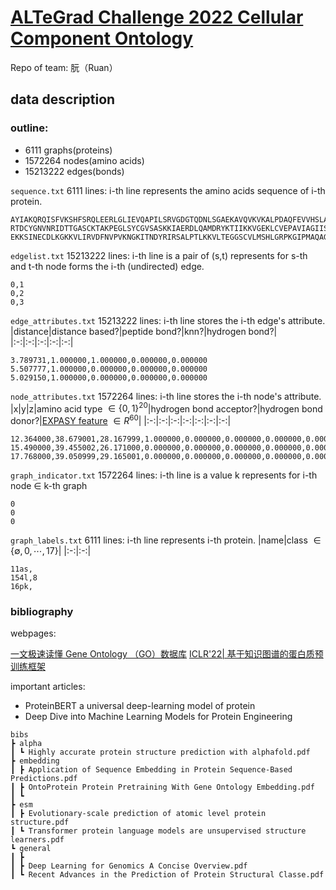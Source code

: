 # [ALTeGrad Challenge 2022 Cellular Component Ontology](https://kaggle.com/competitions/altegrad-2022)

Repo of team: 朊（Ruan）

## data description

### outline:

- 6111 graphs(proteins)
- 1572264 nodes(amino acids)
- 15213222 edges(bonds)

`sequence.txt` 6111 lines: i-th line represents the amino acids sequence of i-th protein.

```
AYIAKQRQISFVKSHFSRQLEERLGLIEVQAPILSRVGDGTQDNLSGAEKAVQVKVKALPDAQFEVVHSLAKWKRQTLGQHDFSAGEGLYTHMKALRPDEDRLSPLHSVYVDQWDWERVMGDGERQFSTLKSTVEAIWAGIKATEAAVSEEFGLAPFLPDQIHFVHSQELLSRYPDLDAKGRERAIAKDLGAVFLVGIGGKLSDGHRHDVRAPDYDDWSTPSELGHAGLNGDILVWNPVLEDAFELSSMGIRVDADTLKHQLALTGDEDRLELEWHQALLRGEMPQTIGGGIGQSRLTMLLLQLPHIGQVQAGVWPAAVRESVPSLL
RTDCYGNVNRIDTTGASCKTAKPEGLSYCGVSASKKIAERDLQAMDRYKTIIKKVGEKLCVEPAVIAGIISRESHAGKVLKNGWGDRGNGFGLMQVDKRSHKPQGTWNGEVHITQGTTILINFIKTIQKKFPSWTKDQQLKGGISAYNAGAGNVRSYARMDIGTTHDDYANDVVARAQYYKQHGY
EKKSINECDLKGKKVLIRVDFNVPVKNGKITNDYRIRSALPTLKKVLTEGGSCVLMSHLGRPKGIPMAQAGKIRSTGGVPGFQQKATLKPVAKRLSELLLRPVTFAPDCLNAADVVSKMSPGDVVLLENVRFYKEEGSKKAKDREAMAKILASYGDVYISDAFGTAHRDSATMTGIPKILGNGAAGYLMEKEISYFAKVLGNPPRPLVAIVGGAKVSDKIQLLDNMLQRIDYLLIGGAMAYTFLKAQGYSIGKSKCEESKLEFARSLLKKAEDRKVQVILPIDHVCHTEFKAVDSPLITEDQNIPEGHMALDIGPKTIEKYVQTIGKCKSAIWNGPMGVFEMVPYSKGTFAIAKAMGRGTHEHGLMSIIGGGDSASAAELSGEAKRMSHVSTGGGASLELLEGKTLPGVTVLDDK
```

`edgelist.txt` 15213222 lines: i-th line is a pair of (s,t) represents for s-th and t-th node forms the i-th (undirected) edge.

```
0,1
0,2
0,3
```

`edge_attributes.txt` 15213222 lines: i-th line stores the i-th edge's attribute.
|distance|distance based?|peptide bond?|knn?|hydrogen bond?|
|:-:|:-:|:-:|:-:|:-:|

```
3.789731,1.000000,1.000000,0.000000,0.000000
5.507777,1.000000,0.000000,0.000000,0.000000
5.029150,1.000000,0.000000,0.000000,0.000000
```

`node_attributes.txt` 1572264 lines: i-th line stores the i-th node's attribute.
|x|y|z|amino acid type $\in \lbrace 0,1\rbrace^{20}$|hydrogen bond acceptor?|hydrogen bond donor?|[EXPASY feature](https://web.expasy.org/protscale/) $\in R^{60}$|
|:-:|:-:|:-:|:-:|:-:|:-:|:-:|

```
12.364000,38.679001,28.167999,1.000000,0.000000,0.000000,0.000000,0.000000,0.000000,0.000000,0.000000,0.000000,0.000000,0.000000,0.000000,0.000000,0.000000,0.000000,0.000000,0.000000,0.000000,0.000000,0.000000,0.000000,0.000000,2.350000,9.870000,7.000000,6.110000,89.000000,4.000000,11.500000,0.000000,8.100000,4.340000,78.000000,0.620000,-0.400000,-0.500000,1.800000,12.970000,0.440000,0.616000,0.610000,0.310000,0.100000,0.300000,5.330000,1.360000,0.390000,0.620000,1.940000,1.150000,-0.300000,2.100000,0.420000,0.350000,5.100000,3.900000,7.300000,0.380000,-0.100000,0.500000,11.200000,6.600000,0.380000,0.740000,0.000000,86.599998,0.360000,1.420000,0.830000,0.660000,1.489000,0.709000,0.788000,0.824000,1.290000,0.900000,0.770000,0.920000,0.900000,1.000000,8.300000,8.250000,100.000000
15.490000,39.455002,26.171000,0.000000,0.000000,0.000000,0.000000,0.000000,0.000000,0.000000,0.000000,0.000000,0.000000,0.000000,0.000000,0.000000,0.000000,0.000000,0.000000,0.000000,0.000000,0.000000,1.000000,1.000000,1.000000,2.200000,9.110000,10.070000,5.630000,181.000000,2.000000,18.030001,1.610000,6.200000,31.530001,84.000000,0.260000,1.670000,-2.300000,-1.300000,13.420000,1.630000,0.880000,-1.430000,0.960000,-0.210000,-0.400000,5.890000,0.830000,1.470000,0.260000,-6.110000,0.130000,7.100000,-1.900000,0.510000,0.390000,8.000000,3.800000,5.900000,0.490000,8.200000,6.100000,2.600000,5.100000,0.150000,0.760000,0.200000,177.699997,0.420000,0.690000,1.470000,1.140000,0.787000,1.266000,0.795000,1.109000,0.720000,1.250000,1.050000,1.530000,1.680000,1.080000,3.200000,2.920000,41.000000
17.768000,39.050999,29.165001,0.000000,0.000000,0.000000,0.000000,0.000000,0.000000,0.000000,1.000000,0.000000,0.000000,0.000000,0.000000,0.000000,0.000000,0.000000,0.000000,0.000000,0.000000,0.000000,0.000000,0.000000,0.000000,2.320000,9.760000,7.000000,6.040000,131.000000,3.000000,21.400000,0.130000,5.200000,19.059999,88.000000,1.380000,1.250000,-1.800000,4.500000,15.670000,2.460000,0.943000,-1.450000,1.800000,-1.130000,0.700000,8.830000,1.440000,1.820000,1.380000,2.150000,-2.920000,4.300000,-8.000000,1.810000,1.830000,9.300000,11.000000,6.600000,1.970000,11.800000,13.900000,8.600000,2.800000,0.600000,0.880000,0.000000,158.000000,0.460000,1.080000,1.600000,0.470000,1.003000,1.799000,0.240000,0.886000,0.970000,1.450000,0.510000,1.810000,1.540000,2.600000,5.200000,5.960000,96.000000
```

`graph_indicator.txt` 1572264 lines: i-th line is a value k represents for i-th node $\in$ k-th graph

```
0
0
0
```

`graph_labels.txt` 6111 lines: i-th line represents i-th protein.
|name|class $\in \lbrace \emptyset,0,\cdots,17 \rbrace$|
|:-:|:-:|

```
11as,
154l,8
16pk,
```

### bibliography

webpages:

[一文极速读懂 Gene Ontology （GO）数据库](https://zhuanlan.zhihu.com/p/99789859)
[ICLR'22| 基于知识图谱的蛋白质预训练框架](https://zhuanlan.zhihu.com/p/463331534)

important articles:

- ProteinBERT a universal deep-learning model of protein
- Deep Dive into Machine Learning Models for Protein Engineering

```
bibs
┣ alpha
┃ ┗ Highly accurate protein structure prediction with alphafold.pdf
┣ embedding
┃ ┣ Application of Sequence Embedding in Protein Sequence-Based Predictions.pdf
┃ ┣ OntoProtein Protein Pretraining With Gene Ontology Embedding.pdf
┃ ┗
┣ esm
┃ ┣ Evolutionary-scale prediction of atomic level protein structure.pdf
┃ ┗ Transformer protein language models are unsupervised structure learners.pdf
┗ general
┃ ┣
┃ ┣ Deep Learning for Genomics A Concise Overview.pdf
┃ ┗ Recent Advances in the Prediction of Protein Structural Classe.pdf
```

